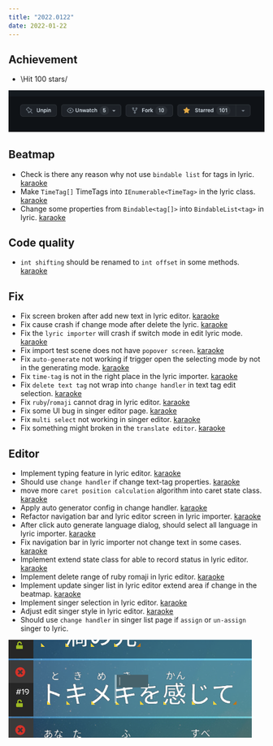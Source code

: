 ```yaml
---
title: "2022.0122"
date: 2022-01-22
---
```


## Achievement

- \Hit 100 stars/

![](res/2022-01-22-09-44-49.png)

## Beatmap

- Check is there any reason why not use `bindable list` for tags in lyric. [karaoke](#1028@andy840119)
- Make `TimeTag[]` TimeTags into `IEnumerable<TimeTag>` in the lyric class. [karaoke](#1027@andy840119)
- Change some properties from `Bindable<tag[]>` into `BindableList<tag>` in lyric. [karaoke](#1031@andy840119)

## Code quality

- `int shifting` should be renamed to `int offset` in some methods. [karaoke](#1033#1035@andy840119)

## Fix

- Fix screen broken after add new text in lyric editor. [karaoke](#1005@andy840119)
- Fix cause crash if change mode after delete the lyric. [karaoke](#1008@andy840119)
- Fix the `lyric importer` will crash if switch mode in edit lyric mode. [karaoke](#1012#1013@andy840119)
- Fix import test scene does not have `popover screen`. [karaoke](#1007#1014@andy840119)
- Fix `auto-generate` not working if trigger open the selecting mode by not in the generating mode. [karaoke](#1020@andy840119)
- Fix `time-tag` is not in the right place in the lyric importer. [karaoke](#1018#1022@andy840119)
- Fix `delete text tag` not wrap into `change handler` in text tag edit selection. [karaoke](#1029#1032@andy840119)
- Fix `ruby`/`romaji` cannot drag in lyric editor. [karaoke](#1024#1034@andy840119)
- Fix some UI bug in singer editor page. [karaoke](#1043@andy840119)
- Fix `multi select` not working in singer editor. [karaoke](#1048@andy840119)
- Fix something might broken in the `translate editor`. [karaoke](#1049#1051@andy840119)

## Editor

- Implement typing feature in lyric editor. [karaoke](#1003@andy840119)
- Should use `change handler` if change text-tag properties. [karaoke](#1009@andy840119)
- move more `caret position calculation` algorithm into caret state class. [karaoke](#1011@andy840119)
- Apply auto generator config in change handler. [karaoke](#1016@andy840119)
- Refactor navigation bar and lyric editor screen in lyric importer. [karaoke](#1017@andy840119)
- After click auto generate language dialog, should select all language in lyric importer. [karaoke](#994@andy840119)
- Fix navigation bar in lyric importer not change text in some cases. [karaoke](#1019@andy840119)
- Implement extend state class for able to record status in lyric editor. [karaoke](#1021@andy840119)
- Implement delete range of ruby romaji in lyric editor. [karaoke](#1026@andy840119)
- Implement update singer list in lyric editor extend area if change in the beatmap. [karaoke](#1037@andy840119)
- Implement singer selection in lyric editor. [karaoke](#1040@andy840119)
- Adjust edit singer style in lyric editor. [karaoke](#1044@andy840119)
- Should use `change handler` in singer list page if `assign` or `un-assign` singer to lyric.

![](res/2022-01-22-09-18-49.png)
